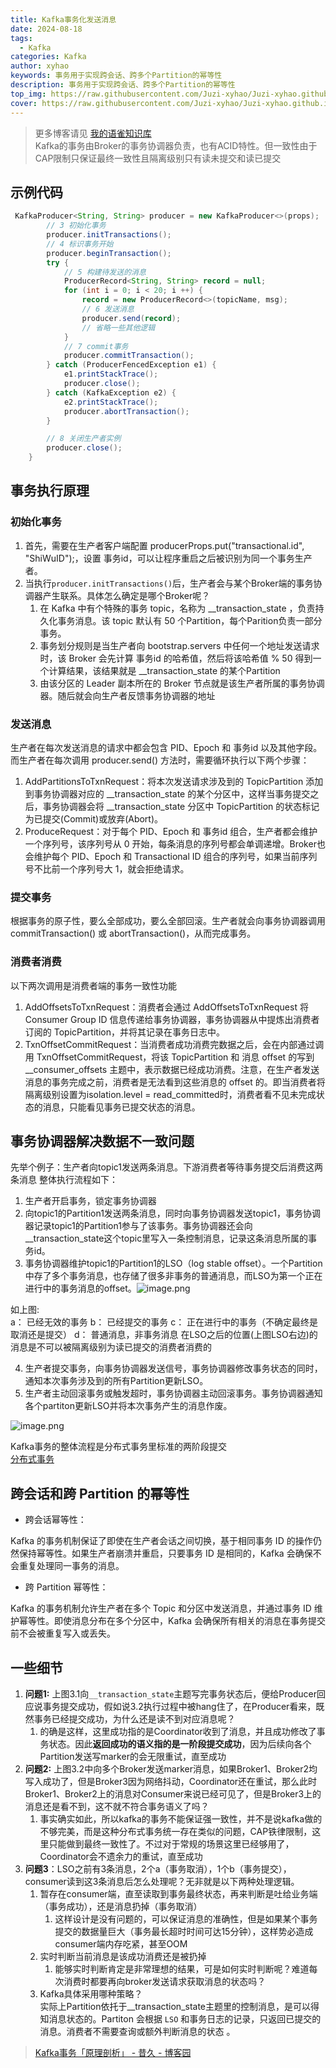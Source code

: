 ```yaml
---
title: Kafka事务化发送消息
date: 2024-08-18
tags:
  - Kafka
categories: Kafka
author: xyhao
keywords: 事务用于实现跨会话、跨多个Partition的幂等性 
description: 事务用于实现跨会话、跨多个Partition的幂等性
top_img: https://raw.githubusercontent.com/Juzi-xyhao/Juzi-xyhao.github.io/master/assets/articleCover/Kafka.png
cover: https://raw.githubusercontent.com/Juzi-xyhao/Juzi-xyhao.github.io/master/assets/articleCover/Kafka.png
---
```



> 更多博客请见 [我的语雀知识库](https://www.yuque.com/u41117719/xd1qgc)  
> Kafka的事务由Broker的事务协调器负责，也有ACID特性。但一致性由于CAP限制只保证最终一致性且隔离级别只有读未提交和读已提交


## 示例代码
```java
 KafkaProducer<String, String> producer = new KafkaProducer<>(props);
        // 3 初始化事务
        producer.initTransactions();
        // 4 标识事务开始
        producer.beginTransaction();
        try {
            // 5 构建待发送的消息
            ProducerRecord<String, String> record = null;
            for (int i = 0; i < 20; i ++) {
                record = new ProducerRecord<>(topicName, msg);
                // 6 发送消息
                producer.send(record);
                // 省略一些其他逻辑
            }
            // 7 commit事务
            producer.commitTransaction();
        } catch (ProducerFencedException e1) {
            e1.printStackTrace();
            producer.close();
        } catch (KafkaException e2) {
            e2.printStackTrace();
            producer.abortTransaction();
        }

        // 8 关闭生产者实例
        producer.close();
    }
```

## 事务执行原理
### 初始化事务

1. 首先，需要在生产者客户端配置 producerProps.put("transactional.id", "ShiWuID");，设置 事务id，可以让程序重启之后被识别为同一个事务生产者。
2. 当执行`producer.initTransactions()`后，生产者会与某个Broker端的事务协调器产生联系。具体怎么确定是哪个Broker呢？
   1. 在 Kafka 中有个特殊的事务 topic，名称为 __transaction_state ，负责持久化事务消息。该 topic 默认有 50 个Partition，每个Parition负责一部分事务。
   2. 事务划分规则是当生产者向 bootstrap.servers 中任何一个地址发送请求时，该 Broker 会先计算 事务id 的哈希值，然后将该哈希值 % 50 得到一个计算结果，该结果就是 __transaction_state 的某个Partition
   3. 由该分区的 Leader 副本所在的 Broker 节点就是该生产者所属的事务协调器。随后就会向生产者反馈事务协调器的地址

### 发送消息
生产者在每次发送消息的请求中都会包含 PID、Epoch 和 事务id 以及其他字段。而生产者在每次调用 producer.send() 方法时，需要循环执行以下两个步骤：

1. AddPartitionsToTxnRequest：将本次发送请求涉及到的 TopicPartition 添加到事务协调器对应的 __transaction_state 的某个分区中，这样当事务提交之后，事务协调器会将 __transaction_state 分区中 TopicPartition 的状态标记为已提交(Commit)或放弃(Abort)。
2. ProduceRequest：对于每个 PID、Epoch 和 事务id 组合，生产者都会维护一个序列号，该序列号从 0 开始，每条消息的序列号都会单调递增。Broker也会维护每个 PID、Epoch 和 Transactional ID 组合的序列号，如果当前序列号不比前一个序列号大 1，就会拒绝请求。

### 提交事务
根据事务的原子性，要么全部成功，要么全部回滚。生产者就会向事务协调器调用 commitTransaction() 或 abortTransaction()，从而完成事务。

### 消费者消费
以下两次调用是消费者端的事务一致性功能

1. AddOffsetsToTxnRequest：消费者会通过 AddOffsetsToTxnRequest 将 Consumer Group ID 信息传递给事务协调器，事务协调器从中提炼出消费者订阅的 TopicPartition，并将其记录在事务日志中。
2. TxnOffsetCommitRequest：当消费者成功消费完数据之后，会在内部通过调用 TxnOffsetCommitRequest，将该 TopicPartition 和 消息 offset 的写到 __consumer_offsets 主题中，表示数据已经成功消费。注意，在生产者发送消息的事务完成之前，消费者是无法看到这些消息的 offset 的。即当消费者将隔离级别设置为isolation.level = read_committed时，消费者看不见未完成状态的消息，只能看见事务已提交状态的消息。

## 事务协调器解决数据不一致问题
先举个例子：生产者向topic1发送两条消息。下游消费者等待事务提交后消费这两条消息
整体执行流程如下：

1. 生产者开启事务，锁定事务协调器
2. 向topic1的Partition1发送两条消息，同时向事务协调器发送topic1，事务协调器记录topic1的Partition1参与了该事务。事务协调器还会向__transaction_state这个topic里写入一条控制消息，记录这条消息所属的事务id。
3. 事务协调器维护topic1的Partition1的LSO（log stable offset）。一个Partition中存了多个事务消息，也存储了很多非事务的普通消息，而LSO为第一个正在进行中的事务消息的offset。![image.png](https://raw.githubusercontent.com/Juzi-xyhao/Juzi-xyhao.github.io/master/assets/articleSource/2024-08-18-Kafka/img_1.png)

如上图:  
a： 已经无效的事务
b： 已经提交的事务
c： 正在进行中的事务（不确定最终是取消还是提交）
d： 普通消息，非事务消息
在LSO之后的位置(上图LSO右边)的消息是不可以被隔离级别为读已提交的消费者消费的

4. 生产者提交事务，向事务协调器发送信号，事务协调器修改事务状态的同时，通知本次事务涉及到的所有Partition更新LSO。
5. 生产者主动回滚事务或触发超时，事务协调器主动回滚事务。事务协调器通知各个partiton更新LSO并将本次事务产生的消息作废。

![image.png](https://raw.githubusercontent.com/Juzi-xyhao/Juzi-xyhao.github.io/master/assets/articleSource/2024-08-18-Kafka/img.png)

Kafka事务的整体流程是分布式事务里标准的两阶段提交  
[分布式事务](https://www.yuque.com/u41117719/xd1qgc/rs1c36guisudkgm8)

## 跨会话和跨 Partition 的幂等性
- 跨会话幂等性：

Kafka 的事务机制保证了即使在生产者会话之间切换，基于相同事务 ID 的操作仍然保持幂等性。如果生产者崩溃并重启，只要事务 ID 是相同的，Kafka 会确保不会重复处理同一事务的消息。
- 跨 Partition 幂等性：

Kafka 的事务机制允许生产者在多个 Topic 和分区中发送消息，并通过事务 ID 维护幂等性。即使消息分布在多个分区中，Kafka 会确保所有相关的消息在事务提交前不会被重复写入或丢失。

## 一些细节

1. **问题1:** 上图3.1向`__transaction_state`主题写完事务状态后，便给Producer回应说事务提交成功，假如说3.2执行过程中被hang住了，在Producer看来，既然事务已经提交成功，为什么还是读不到对应消息呢？
   1. 的确是这样，这里成功指的是Coordinator收到了消息，并且成功修改了事务状态。因此**返回成功的语义指的是一阶段提交成功**，因为后续向各个Partition发送写marker的会无限重试，直至成功
2. **问题2:** 上图3.2中向多个Broker发送marker消息，如果Broker1、Broker2均写入成功了，但是Broker3因为网络抖动，Coordinator还在重试，那么此时Broker1、Broker2上的消息对Consumer来说已经可见了，但是Broker3上的消息还是看不到，这不就不符合事务语义了吗？
   1. 事实确实如此，所以kafka的事务不能保证强一致性，并不是说kafka做的不够完美，而是这种分布式事务统一存在类似的问题，CAP铁律限制，这里只能做到最终一致性了。不过对于常规的场景这里已经够用了，Coordinator会不遗余力的重试，直至成功
3. **问题3**：LSO之前有3条消息，2个a（事务取消），1个b（事务提交），consumer读到这3条消息后怎么处理呢？无非就是以下两种处理逻辑。
   1. 暂存在consumer端，直至读取到事务最终状态，再来判断是吐给业务端（事务成功），还是消息扔掉（事务取消）
      1. 这样设计是没有问题的，可以保证消息的准确性，但是如果某个事务提交的数据量巨大（事务最长超时时间可达15分钟），这样势必造成consumer端内存吃紧，甚至OOM
   2. 实时判断当前消息是该成功消费还是被扔掉
      1. 能够实时判断肯定是非常理想的结果，可是如何实时判断呢？难道每次消费时都要再向broker发送请求获取消息的状态吗？
   3. Kafka具体采用哪种策略？<br>实际上Partition依托于__transaction_state主题里的控制消息，是可以得知消息状态的。Partiton 会根据 `LSO` 和事务日志的记录，只返回已提交的消息。消费者不需要查询或额外判断消息的状态 。



> [Kafka事务「原理剖析」 - 昔久 - 博客园](https://www.cnblogs.com/xijiu/p/16917741.html)















